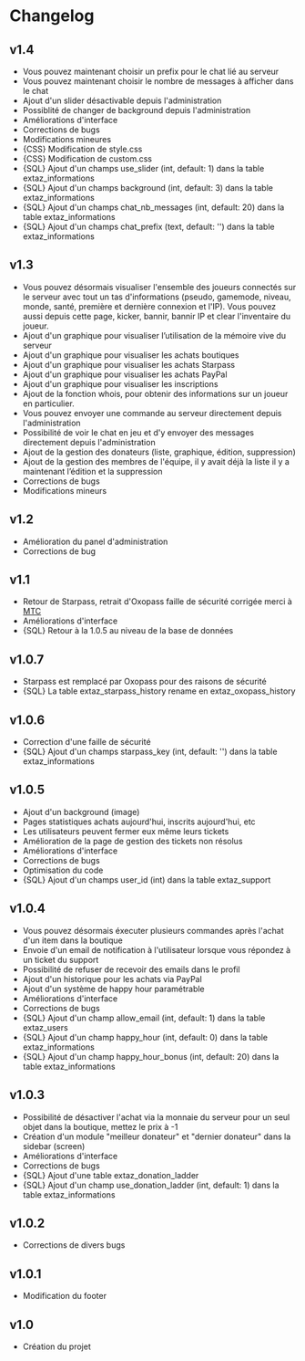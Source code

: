 Changelog
=========

v1.4
----

 - Vous pouvez maintenant choisir un prefix pour le chat lié au serveur
 - Vous pouvez maintenant choisir le nombre de messages à afficher dans le chat
 - Ajout d'un slider désactivable depuis l'administration
 - Possiblité de changer de background depuis l'administration
 - Améliorations d'interface
 - Corrections de bugs
 - Modifications mineures
 - {CSS} Modification de style.css
 - {CSS} Modification de custom.css
 - {SQL} Ajout d'un champs use_slider (int, default: 1) dans la table extaz_informations
 - {SQL} Ajout d'un champs background (int, default: 3) dans la table extaz_informations
 - {SQL} Ajout d'un champs chat_nb_messages (int, default: 20) dans la table extaz_informations
 - {SQL} Ajout d'un champs chat_prefix (text, default: '') dans la table extaz_informations

 v1.3
----

 - Vous pouvez désormais visualiser l'ensemble des joueurs connectés sur le serveur avec tout un tas d'informations (pseudo, gamemode, niveau, monde, santé, première et dernière connexion et l'IP). Vous pouvez aussi depuis cette page, kicker, bannir, bannir IP et clear l'inventaire du joueur.
 - Ajout d'un graphique pour visualiser l’utilisation de la mémoire vive du serveur
 - Ajout d'un graphique pour visualiser les achats boutiques
 - Ajout d'un graphique pour visualiser les achats Starpass
 - Ajout d'un graphique pour visualiser les achats PayPal
 - Ajout d'un graphique pour visualiser les inscriptions
 - Ajout de la fonction whois, pour obtenir des informations sur un joueur en particulier.
 - Vous pouvez envoyer une commande au serveur directement depuis l'administration 
 - Possibilité de voir le chat en jeu et d'y envoyer des messages directement depuis l'administration
 - Ajout de la gestion des donateurs (liste, graphique, édition, suppression)
 - Ajout de la gestion des membres de l'équipe, il y avait déjà la liste il y a maintenant l’édition et la suppression
 - Corrections de bugs
 - Modifications mineurs

v1.2
----

 - Amélioration du panel d'administration
 - Corrections de bug

v1.1
----

 - Retour de Starpass, retrait d'Oxopass faille de sécurité corrigée merci à [MTC](http://www.bukkit.fr/index.php/user/8641-mtc/)
 - Améliorations d'interface
 - {SQL} Retour à la 1.0.5 au niveau de la base de données

v1.0.7
------

 - Starpass est remplacé par Oxopass pour des raisons de sécurité
 - {SQL} La table extaz_starpass_history rename en extaz_oxopass_history

v1.0.6
------

 - Correction d'une faille de sécurité
 - {SQL} Ajout d'un champs starpass_key (int, default: '') dans la table extaz_informations

v1.0.5
------

 - Ajout d'un background (image)
 - Pages statistiques achats aujourd'hui, inscrits aujourd'hui, etc
 - Les utilisateurs peuvent fermer eux même leurs tickets
 - Amélioration de la page de gestion des tickets non résolus
 - Améliorations d'interface
 - Corrections de bugs
 - Optimisation du code
 - {SQL} Ajout d'un champs user_id (int) dans la table extaz_support

v1.0.4
------

 - Vous pouvez désormais éxecuter plusieurs commandes après l'achat d'un
   item dans la boutique
 - Envoie d'un email de notification à l'utilisateur lorsque vous
   répondez à un ticket du support
 - Possibilité de refuser de recevoir des emails dans le profil
 - Ajout d'un historique pour les achats via PayPal
 - Ajout d'un système de happy hour paramétrable
 - Améliorations d'interface
 - Corrections de bugs
 - {SQL} Ajout d'un champ allow_email (int, default: 1) dans la table extaz_users
 - {SQL} Ajout d'un champ happy_hour (int, default: 0) dans la table extaz_informations
 - {SQL} Ajout d'un champ happy_hour_bonus (int, default: 20) dans la table extaz_informations

v1.0.3
------

 - Possibilité de désactiver l'achat via la monnaie du serveur pour un
   seul objet dans la boutique, mettez le prix à -1
 - Création d'un module "meilleur donateur" et "dernier donateur" dans
   la sidebar (screen)
 - Améliorations d'interface
 - Corrections de bugs
 - {SQL} Ajout d'une table extaz_donation_ladder
 - {SQL} Ajout d'un champ use_donation_ladder (int, default: 1) dans la table extaz_informations

v1.0.2
------

 - Corrections de divers bugs

v1.0.1
------

 - Modification du footer

v1.0
----

 - Création du projet
